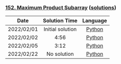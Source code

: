 ### [152. Maximum Product Subarray](https://leetcode.com/problems/maximum-product-subarray/) ([solutions](https://github.com/pete-debiase/Comprog/blob/main/Solutions/152.%20Maximum%20Product%20Subarray/))

|    Date    |  Solution Time   |                                                                     Language                                                                     |
|:----------:|:----------------:|:------------------------------------------------------------------------------------------------------------------------------------------------:|
| 2022/02/01 | Initial solution |      [Python](https://github.com/pete-debiase/Comprog/blob/main/Solutions/152.%20Maximum%20Product%20Subarray/maximum_product_subarray.py)       |
| 2022/02/02 |       4:56       | [Python](https://github.com/pete-debiase/Comprog/blob/main/Solutions/152.%20Maximum%20Product%20Subarray/maximum_product_subarray_2022-02-02.py) |
| 2022/02/05 |       3:12       | [Python](https://github.com/pete-debiase/Comprog/blob/main/Solutions/152.%20Maximum%20Product%20Subarray/maximum_product_subarray_2022-02-05.py) |
| 2022/02/22 |   No solution    | [Python](https://github.com/pete-debiase/Comprog/blob/main/Solutions/152.%20Maximum%20Product%20Subarray/maximum_product_subarray_2022-02-22.py) |
